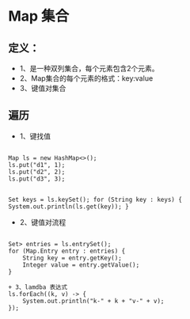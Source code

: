 # Map 集合 
## 定义：
+ 1、是一种双列集合，每个元素包含2个元素。
+ 2、Map集合的每个元素的格式：key:value 
+ 3、键值对集合

## 遍历
+ 1、键找值
<code>
Map<String, Integer> ls = new HashMap<>();
ls.put("d1", 1);
ls.put("d2", 2);
ls.put("d3", 3);

Set<String> keys = ls.keySet();
for (String key : keys) {
    System.out.println(ls.get(key));
}
</code>
+ 2、键值对流程
<code>
Set<Map.Entry<String, Integer>> entries = ls.entrySet();
for (Map.Entry<String, Integer> entry : entries) {
    String key = entry.getKey();
    Integer value = entry.getValue();
}
</code>
<code>
+ 3、lamdba 表达式 
ls.forEach((k, v) -> {
    System.out.println("k-" + k + "v-" + v);
});
</code>